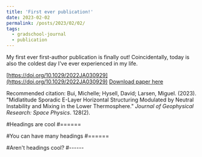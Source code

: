 ```yaml
---
title: 'First ever publication!'
date: 2023-02-02
permalink: /posts/2023/02/02/
tags:
  - gradschool-journal
  - publication
---
```


My first ever first-author publication is finally out! Coincidentally, today is also the coldest day I've ever experienced in my life.

[https://doi.org/10.1029/2022JA030929](https://doi.org/10.1029/2022JA030929)
[Download paper here](http://michellexbui.github.io/files/bui_2022JA030929.pdf)

Recommended citation: Bui, Michelle; Hysell, David; Larsen, Miguel. (2023). &quot;Midlatitude Sporadic E-Layer Horizontal Structuring Modulated by Neutral Instability and Mixing in the Lower Thermosphere.&quot; <i>Journal of Geophysical Research: Space Physics</i>. 128(2).

#Headings are cool
#======

#You can have many headings
#======

#Aren't headings cool?
#------
